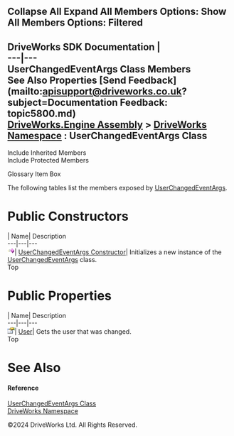        

 Collapse All Expand All  Members Options: Show All  Members Options: Filtered   
---  
DriveWorks SDK Documentation  |   
---|---  
UserChangedEventArgs Class Members   
See Also Properties [Send Feedback](mailto:apisupport@driveworks.co.uk?subject=Documentation Feedback: topic5800.md)  
[DriveWorks.Engine Assembly](topic2156.md) > [DriveWorks Namespace](topic2159.md) : UserChangedEventArgs Class  
---  
  
Include Inherited Members    
Include Protected Members  


Glossary Item Box

The following tables list the members exposed by [UserChangedEventArgs](topic5800.md).

# Public Constructors

| Name| Description  
---|---|---  
![Public Constructor](dotnetimages/publicConstructor.gif)| [UserChangedEventArgs Constructor](topic5807.md)| Initializes a new instance of the [UserChangedEventArgs](topic5800.md) class.   
Top

# Public Properties

| Name| Description  
---|---|---  
![Public Property](dotnetimages/publicProperty.gif)| [User](topic5808.md)| Gets the user that was changed.   
Top

# See Also

#### Reference

[UserChangedEventArgs Class](topic5800.md)   
[DriveWorks Namespace](topic2159.md)

©2024 DriveWorks Ltd. All Rights Reserved.
